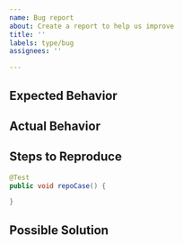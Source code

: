 ```yaml
---
name: Bug report
about: Create a report to help us improve
title: ''
labels: type/bug
assignees: ''

---
```


<!--- Provide a general summary of the issue in the Title above -->

<!--- /!\ Make sure to follow the Contribution Guidelines, notably for security issues and questions:
https://github.com/reactor/.github/blob/master/CONTRIBUTING.md
https://tanzu.vmware.com/security
https://github.com/reactor/.github/blob/master/CONTRIBUTING.md#question-do-you-have-a-question
-->

## Expected Behavior
<!--- Tell us what you think should happen. -->

## Actual Behavior
<!--- Tell us what happens instead of the expected behavior. -->

## Steps to Reproduce
<!---Provide a link to a live example, or an unambiguous set of steps to
reproduce this bug, eg. a unit test. Include code to reproduce, if relevant. -->

```java
@Test
public void repoCase() {

}
```

## Possible Solution
<!--- Not obligatory, but you can suggest a fix/reason for the bug. -->
